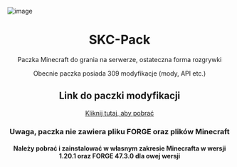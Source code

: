 ![image](https://github.com/user-attachments/assets/7f782da0-6ebc-440f-80b1-caa70b3d9ca6)

<div align="center">
 <h1> SKC-Pack  </h1>
Paczka Minecraft do grania na serwerze, ostateczna forma rozgrywki

Obecnie paczka posiada 309 modyfikacje (mody, API etc.)
</div>


<div align="center">
    <h2>Link do paczki modyfikacji</h2>
    <a href="https://drive.google.com/drive/folders/1Z91ORcuUyKfNlY1wmpC967bIw9bdF2Zf?usp=sharing">
        Kliknij tutaj, aby pobrać
    </a>
</div>
<div align="center">
  <h3>Uwaga, paczka nie zawiera pliku FORGE oraz plików Minecraft</h3>
  <h4>Należy pobrać i zainstalować w własnym zakresie Minecrafta w wersji 1.20.1 oraz FORGE 47.3.0 dla owej wersji</h4>
</div>

